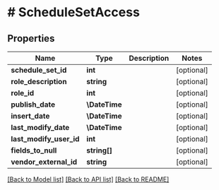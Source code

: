 # # ScheduleSetAccess

## Properties

Name | Type | Description | Notes
------------ | ------------- | ------------- | -------------
**schedule_set_id** | **int** |  | [optional]
**role_description** | **string** |  | [optional]
**role_id** | **int** |  | [optional]
**publish_date** | **\DateTime** |  | [optional]
**insert_date** | **\DateTime** |  | [optional]
**last_modify_date** | **\DateTime** |  | [optional]
**last_modify_user_id** | **int** |  | [optional]
**fields_to_null** | **string[]** |  | [optional]
**vendor_external_id** | **string** |  | [optional]

[[Back to Model list]](../../README.md#models) [[Back to API list]](../../README.md#endpoints) [[Back to README]](../../README.md)

